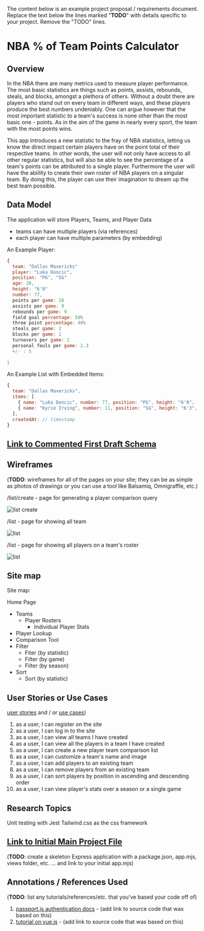 The content below is an example project proposal / requirements document. Replace the text below the lines marked "__TODO__" with details specific to your project. Remove the "TODO" lines.

# NBA % of Team Points Calculator

## Overview

In the NBA there are many metrics used to measure player performance. The most basic statistics are things such as points, assists, rebounds, steals, and blocks, amongst a plethora of others. Without a doubt there are players who stand out on every team in different ways, and these players produce the best numbers undeniably. One can argue however that the most important statistic to a team's success is none other than the most basic one - points. As in the aim of the game in nearly every sport, the team with the most points wins.

This app introduces a new statistic to the fray of NBA statistics, letting us know the direct impact certain players have on the point total of their respective teams. In other words, the user will not only have access to all other regular statistics, but will also be able to see the percentage of a team's points can be attributed to a single player. Furthermore the user will have the abiility to create their own roster of NBA players on a singular team. By doing this, the player can use their imagination to dream up the best team possible.

## Data Model

The application will store Players, Teams, and Player Data

* teams can have multiple players (via references)
* each player can have multiple parameters (by embedding)

An Example Player:

```javascript
{
  team: "Dallas Mavericks"
  player: "Luka Doncic",
  position: "PG", "SG"
  age: 28,
  height: "6'8"
  number: 77,
  points per game: 28
  assists per game: 9
  rebounds per game: 9
  field goal percentage: 50%
  three point percentage: 40%
  steals per game: 2
  blocks per game: 1
  turnovers per game: 2
  personal fouls per game: 2.3
  +/- : 5
  
}
```

An Example List with Embedded Items:

```javascript
{
  team: "Dallas Mavericks",
  items: [
    { name: "Luka Doncic", number: 77, position: "PG", height: "6'8", ...},
    { name: "Kyrie Irving", number: 11, position: "SG", height: "6'3", ...},
  ],
  createdAt: // timestamp
}
```

## [Link to Commented First Draft Schema](db.mjs) 

## Wireframes

(__TODO__: wireframes for all of the pages on your site; they can be as simple as photos of drawings or you can use a tool like Balsamiq, Omnigraffle, etc.)

/list/create - page for generating a player comparison query

![list create](documentation/compare.png)

/list - page for showing all team

![list](documentation/teams.png)

/list - page for showing all players on a team's roster

![list](documentation/roster.png)

## Site map

Site map:

Home Page
- Teams
  - Player Rosters
    - Individual Player Stats
- Player Lookup
- Comparison Tool
- Filter
  - Fiter (by statistic)
  - Filter (by game)
  - Filter (by season)
- Sort
  - Sort (by statistic)

## User Stories or Use Cases

[user stories](http://en.wikipedia.org/wiki/User_story#Format) and / or [use cases](https://en.wikipedia.org/wiki/Use_case))

1. as a user, I can register on the site
2. as a user, I can log in to the site
3. as a user, I can view all teams I have created
4. as a user, I can view all the players in a team I have created
5. as a user, I can create a new player team comparison list
6. as a user, I can customize a team's name and image
7. as a user, I can add players to an existing team
8. as a user, I can remove players from an existing team
9. as a user, I can sort players by position in ascending and descending order
10. as a user, I can view player's stats over a season or a single game

## Research Topics

Unit testing with Jest
Tailwind.css as the css framework

## [Link to Initial Main Project File](app.mjs) 

(__TODO__: create a skeleton Express application with a package.json, app.mjs, views folder, etc. ... and link to your initial app.mjs)

## Annotations / References Used

(__TODO__: list any tutorials/references/etc. that you've based your code off of)

1. [passport.js authentication docs](http://passportjs.org/docs) - (add link to source code that was based on this)
2. [tutorial on vue.js](https://vuejs.org/v2/guide/) - (add link to source code that was based on this)
